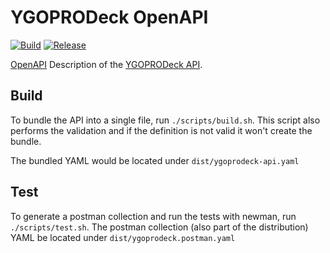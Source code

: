 # YGOPRODeck OpenAPI
[![Build](https://github.com/magicDGS-gaming/ygoprodeck-openapi/actions/workflows/build.yml/badge.svg?branch=main)](
https://github.com/magicDGS-gaming/ygoprodeck-openapi/actions/workflows/build.yml?query=branch%3Amain)
[![Release](https://img.shields.io/github/v/tag/magicDGS-gaming/ygoprodeck-openapi?label=release&logo=github&sort=semver)](https://github.com/magicDGS-gaming/ygoprodeck-openapi/releases)


[OpenAPI](https://www.openapis.org/) Description of the [YGOPRODeck API](https://ygoprodeck.com/api-guide/).

## Build

To bundle the API into a single file, run `./scripts/build.sh`.
This script also performs the validation and if the definition is not valid it won't create the bundle.

The bundled YAML would be located under `dist/ygoprodeck-api.yaml`

## Test

To generate a postman collection and run the tests with newman, run `./scripts/test.sh`.
The postman collection (also part of the distribution) YAML be located under `dist/ygoprodeck.postman.yaml`
